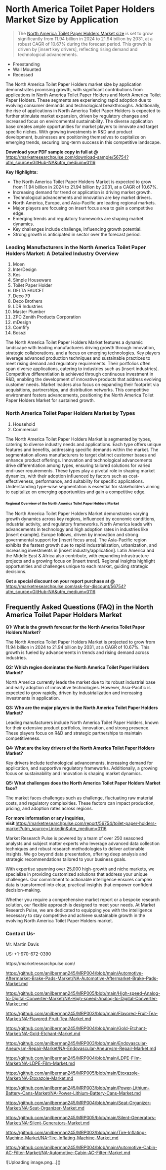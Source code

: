 <h1>North America Toilet Paper Holders Market&nbsp;Size by Application</h1><blockquote><p>The <a href="https://marketresearchpulse.com/download-sample/56754?utm_source=GitHub-NA&amp;utm_medium=0116">North America Toilet Paper Holders Market size</a> is set to grow significantly from 11.94 billion in 2024 to 21.94 billion by 2031, at a robust CAGR of 10.67% during the forecast period. This growth is driven by [insert key drivers], reflecting rising demand and technological advancements.</p></blockquote><ul><li>Freestanding <li> Wall Mounted <li> Recessed</li></ul><p>The North America Toilet Paper Holders market size by application demonstrates promising growth, with significant contributions from applications in North America Toilet Paper Holders and North America Toilet Paper Holders. These segments are experiencing rapid adoption due to evolving consumer demands and technological breakthroughs. Additionally, the rise of applications in North America Toilet Paper Holders is expected to further stimulate market expansion, driven by regulatory changes and increased focus on environmental sustainability. The diverse application base creates ample opportunities for market players to innovate and target specific niches. With growing investments in R&D and product development, businesses are positioning themselves to capitalize on emerging trends, securing long-term success in this competitive landscape.</p><p><strong>Download your PDF sample copy in full at @ </strong><a href="https://marketresearchpulse.com/download-sample/56754?utm_source=GitHub-NA&amp;utm_medium=0116">https://marketresearchpulse.com/download-sample/56754?utm_source=GitHub-NA&amp;utm_medium=0116</a></p><p><strong>Key Highlights: </strong></p><ul><li>The North America Toilet Paper Holders Market is expected to grow from 11.94 billion in 2024 to 21.94 billion by 2031, at a CAGR of 10.67%.</li><li>Increasing demand for trend or application is driving market growth.</li><li>Technological advancements and innovation are key market drivers.</li><li>North America, Europe, and Asia-Pacific are leading regional markets.</li><li>Major players are focusing on insert focus area to gain a competitive edge.</li><li>Emerging trends and regulatory frameworks are shaping market dynamics.</li><li>Key challenges include challenge, influencing growth potential.</li><li>Strong growth is anticipated in sector over the forecast period.</li></ul><h3>Leading Manufacturers in the North America Toilet Paper Holders Market: A Detailed Industry Overview</h3><ol><li>Moen</li><li>InterDesign</li><li>Kes</li><li>Simple Houseware</li><li>Toilet Paper Holder</li><li>DELTA FAUCET</li><li>Deco 79</li><li>Deco Brothers</li><li>LDR Industries</li><li>Master Plumber</li><li>ZPC Zenith Products Corporation</li><li>mDesign</li><li>Comfify</li><li>Bosszi</li></ol><div class="flex max-w-full flex-col flex-grow"><div class="min-h-8 text-message flex w-full flex-col items-end gap-2 whitespace-normal break-words [.text-message+&amp;]:mt-5" dir="auto" data-message-author-role="assistant" data-message-id="fd8432e4-4910-450d-b182-61b7bfb0a01f" data-message-model-slug="gpt-4o"><div class="flex w-full flex-col gap-1 empty:hidden first:pt-[3px]"><div class="markdown prose w-full break-words dark:prose-invert light"><p>The North America Toilet Paper Holders Market features a dynamic landscape with leading manufacturers driving growth through innovation, strategic collaborations, and a focus on emerging technologies. Key players leverage advanced production techniques and sustainable practices to meet rising demand and regulatory requirements. Their portfolios often span diverse applications, catering to industries such as [insert industries]. Competitive differentiation is achieved through continuous investment in R&amp;D, enabling the development of innovative products that address evolving customer needs. Market leaders also focus on expanding their footprint via acquisitions, partnerships, and distribution networks. This competitive environment fosters advancements, positioning the North America Toilet Paper Holders Market for sustained growth.</p></div></div></div></div><h3>North America Toilet Paper Holders Market by Types</h3><ol><li>Household <li> Commercial</li></ol><div class="flex max-w-full flex-col flex-grow"><div class="min-h-8 text-message flex w-full flex-col items-end gap-2 whitespace-normal break-words [.text-message+&amp;]:mt-5" dir="auto" data-message-author-role="assistant" data-message-id="084470be-0bb7-4664-bddf-5156b4f41249" data-message-model-slug="gpt-4o-mini"><div class="flex w-full flex-col gap-1 empty:hidden first:pt-[3px]"><div class="markdown prose w-full break-words dark:prose-invert light"><p>The North America Toilet Paper Holders Market is segmented by types, catering to diverse industry needs and applications. Each type offers unique features and benefits, addressing specific demands within the market. The segmentation allows manufacturers to target distinct customer bases and enhance product offerings. Innovation and technological advancements drive differentiation among types, ensuring tailored solutions for varied end-user requirements. These types play a pivotal role in shaping market dynamics, with their adoption influenced by factors such as cost-effectiveness, performance, and suitability for specific applications. Understanding type-wise segmentation is essential for stakeholders aiming to capitalize on emerging opportunities and gain a competitive edge.</p></div></div></div></div><h3><span style="font-size: 11px;">Regional Overview of the North America Toilet Paper Holders Market</span></h3><div class="flex max-w-full flex-col flex-grow"><div class="min-h-8 text-message flex w-full flex-col items-end gap-2 whitespace-normal break-words [.text-message+&amp;]:mt-5" dir="auto" data-message-author-role="assistant" data-message-id="e9038762-ce64-4e30-91c9-9bd413514231" data-message-model-slug="gpt-4o-mini"><div class="flex w-full flex-col gap-1 empty:hidden first:pt-[3px]"><div class="markdown prose w-full break-words dark:prose-invert light"><p>The North America Toilet Paper Holders Market demonstrates varying growth dynamics across key regions, influenced by economic conditions, industrial activity, and regulatory frameworks. North America leads with advancements in technology and high adoption rates in industries like [insert example]. Europe follows, driven by innovation and strong governmental support for [insert focus area]. The Asia-Pacific region exhibits the fastest growth due to rapid industrialization, urbanization, and increasing investments in [insert industry/application]. Latin America and the Middle East &amp; Africa also contribute, with expanding infrastructure projects and a growing focus on [insert trend]. Regional insights highlight opportunities and challenges unique to each market, guiding strategic decisions.</p></div></div></div></div><p><strong>Get a special discount on your report purchase at @ </strong><a href="https://marketresearchpulse.com/ask-for-discount/56754?utm_source=GitHub-NA&amp;utm_medium=0116">https://marketresearchpulse.com/ask-for-discount/56754?utm_source=GitHub-NA&amp;utm_medium=0116</a></p><h2>Frequently Asked Questions (FAQ) in the North America Toilet Paper Holders Market</h2><p><strong>Q1: What is the growth forecast for the North America Toilet Paper Holders Market?</strong></p><p>The North America Toilet Paper Holders Market is projected to grow from 11.94 billion in 2024 to 21.94 billion by 2031, at a CAGR of 10.67%. This growth is fueled by advancements in trends and rising demand across industries.</p><p><strong>Q2: Which region dominates the North America Toilet Paper Holders Market?</strong></p><p>North America currently leads the market due to its robust industrial base and early adoption of innovative technologies. However, Asia-Pacific is expected to grow rapidly, driven by industrialization and increasing investments in application.</p><p><strong>Q3: Who are the major players in the North America Toilet Paper Holders Market?</strong></p><p>Leading manufacturers include North America Toilet Paper Holders, known for their extensive product portfolios, innovation, and strong presence. These players focus on R&amp;D and strategic partnerships to maintain competitiveness.</p><p><strong>Q4: What are the key drivers of the North America Toilet Paper Holders Market?</strong></p><p>Key drivers include technological advancements, increasing demand for application, and supportive regulatory frameworks. Additionally, a growing focus on sustainability and innovation is shaping market dynamics.</p><p><strong>Q5: What challenges does the North America Toilet Paper Holders Market face?</strong></p><p>The market faces challenges such as challenge, fluctuating raw material costs, and regulatory complexities. These factors can impact production, pricing, and adoption rates across regions.</p><p><strong>For more information or any inquiries, visit&nbsp;</strong><a href="https://marketresearchpulse.com/report/56754/toilet-paper-holders-market?utm_source=Linkedin&utm_medium=0116">https://marketresearchpulse.com/report/56754/toilet-paper-holders-market?utm_source=Linkedin&utm_medium=0116</a></p><p>Market Research Pulse is powered by a team of over 250 seasoned analysts and subject matter experts who leverage advanced data collection techniques and robust research methodologies to deliver actionable insights. We go beyond data presentation, offering deep analysis and strategic recommendations tailored to your business goals.</p><p>With expertise spanning over 25,000 high-growth and niche markets, we specialize in providing customized solutions that address your unique challenges. Our commitment to actionable intelligence ensures complex data is transformed into clear, practical insights that empower confident decision-making.</p><p>Whether you require a comprehensive market report or a bespoke research solution, our flexible approach is designed to meet your needs. At Market Research Pulse, we are dedicated to equipping you with the intelligence necessary to stay competitive and achieve sustainable growth in the evolving North America Toilet Paper Holders market.</p><h3><strong>Contact Us-</strong></h3><p>Mr. Martin Davis</p><p>US: +1-970-672-0390</p><p>https://marketresearchpulse.com/</p><p><a href="https://github.com/anilberman245/MRP004/blob/main/Automotive-Aftermarket-Brake-Pads-Market/NA-Automotive-Aftermarket-Brake-Pads-Market.md">https://github.com/anilberman245/MRP004/blob/main/Automotive-Aftermarket-Brake-Pads-Market/NA-Automotive-Aftermarket-Brake-Pads-Market.md</a></p><p><a href="https://github.com/anilberman245/MRP005/blob/main/High-speed-Analog-to-Digital-Converter-Market/NA-High-speed-Analog-to-Digital-Converter-Market.md">https://github.com/anilberman245/MRP005/blob/main/High-speed-Analog-to-Digital-Converter-Market/NA-High-speed-Analog-to-Digital-Converter-Market.md</a></p><p><a href="https://github.com/anilberman245/MRP003/blob/main/Flavored-Fruit-Tea-Market/NA-Flavored-Fruit-Tea-Market.md">https://github.com/anilberman245/MRP003/blob/main/Flavored-Fruit-Tea-Market/NA-Flavored-Fruit-Tea-Market.md</a></p><p><a href="https://github.com/anilberman245/MRP004/blob/main/Gold-Etchant-Market/NA-Gold-Etchant-Market.md">https://github.com/anilberman245/MRP004/blob/main/Gold-Etchant-Market/NA-Gold-Etchant-Market.md</a></p><p><a href="https://github.com/anilberman245/MRP003/blob/main/Endovascular-Aneurysm-Repair-Market/NA-Endovascular-Aneurysm-Repair-Market.md">https://github.com/anilberman245/MRP003/blob/main/Endovascular-Aneurysm-Repair-Market/NA-Endovascular-Aneurysm-Repair-Market.md</a></p><p><a href="https://github.com/anilberman245/MRP004/blob/main/LDPE-Film-Market/NA-LDPE-Film-Market.md">https://github.com/anilberman245/MRP004/blob/main/LDPE-Film-Market/NA-LDPE-Film-Market.md</a></p><p><a href="https://github.com/anilberman245/MRP005/blob/main/Etoxazole-Market/NA-Etoxazole-Market.md">https://github.com/anilberman245/MRP005/blob/main/Etoxazole-Market/NA-Etoxazole-Market.md</a></p><p><a href="https://github.com/anilberman245/MRP003/blob/main/Power-Lithium-Battery-Cans-Market/NA-Power-Lithium-Battery-Cans-Market.md">https://github.com/anilberman245/MRP003/blob/main/Power-Lithium-Battery-Cans-Market/NA-Power-Lithium-Battery-Cans-Market.md</a></p><p><a href="https://github.com/anilberman245/MRP004/blob/main/Seat-Organizer-Market/NA-Seat-Organizer-Market.md">https://github.com/anilberman245/MRP004/blob/main/Seat-Organizer-Market/NA-Seat-Organizer-Market.md</a></p><p><a href="https://github.com/anilberman245/MRP005/blob/main/Silent-Generators-Market/NA-Silent-Generators-Market.md">https://github.com/anilberman245/MRP005/blob/main/Silent-Generators-Market/NA-Silent-Generators-Market.md</a></p><p><a href="https://github.com/anilberman245/MRP003/blob/main/Tire-Inflating-Machine-Market/NA-Tire-Inflating-Machine-Market.md">https://github.com/anilberman245/MRP003/blob/main/Tire-Inflating-Machine-Market/NA-Tire-Inflating-Machine-Market.md</a></p><p><a href="https://github.com/anilberman245/MRP004/blob/main/Automotive-Cabin-AC-Filter-Market/NA-Automotive-Cabin-AC-Filter-Market.md">https://github.com/anilberman245/MRP004/blob/main/Automotive-Cabin-AC-Filter-Market/NA-Automotive-Cabin-AC-Filter-Market.md</a></p>
![Uploading image.png…]()
